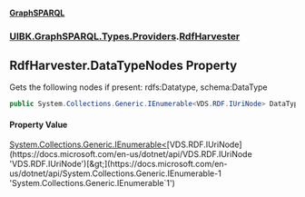 #### [GraphSPARQL](./index.md 'index')
### [UIBK.GraphSPARQL.Types.Providers](./UIBK-GraphSPARQL-Types-Providers.md 'UIBK.GraphSPARQL.Types.Providers').[RdfHarvester](./UIBK-GraphSPARQL-Types-Providers-RdfHarvester.md 'UIBK.GraphSPARQL.Types.Providers.RdfHarvester')
## RdfHarvester.DataTypeNodes Property
Gets the following nodes if present: rdfs:Datatype, schema:DataType  
```csharp
public System.Collections.Generic.IEnumerable<VDS.RDF.IUriNode> DataTypeNodes { get; }
```
#### Property Value
[System.Collections.Generic.IEnumerable&lt;](https://docs.microsoft.com/en-us/dotnet/api/System.Collections.Generic.IEnumerable-1 'System.Collections.Generic.IEnumerable`1')[VDS.RDF.IUriNode](https://docs.microsoft.com/en-us/dotnet/api/VDS.RDF.IUriNode 'VDS.RDF.IUriNode')[&gt;](https://docs.microsoft.com/en-us/dotnet/api/System.Collections.Generic.IEnumerable-1 'System.Collections.Generic.IEnumerable`1')  
